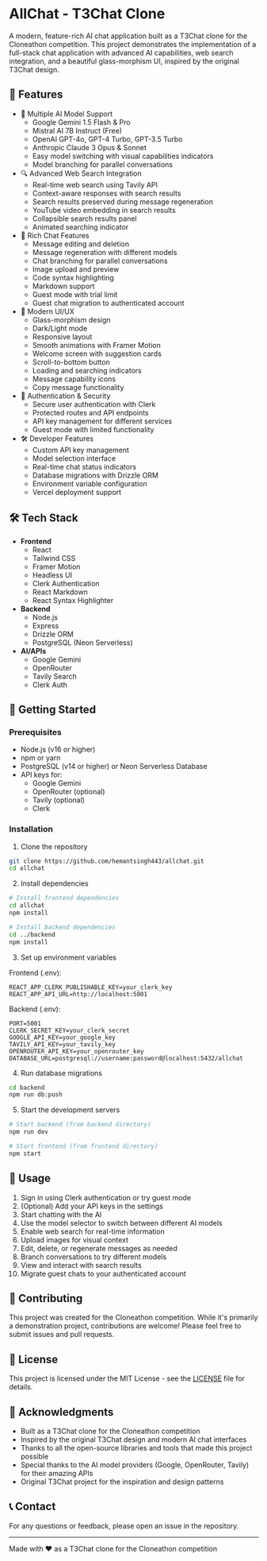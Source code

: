 # AllChat - T3Chat Clone

A modern, feature-rich AI chat application built as a T3Chat clone for the Cloneathon competition. This project demonstrates the implementation of a full-stack chat application with advanced AI capabilities, web search integration, and a beautiful glass-morphism UI, inspired by the original T3Chat design.

## 🚀 Features

- 🤖 Multiple AI Model Support
  - Google Gemini 1.5 Flash & Pro
  - Mistral AI 7B Instruct (Free)
  - OpenAI GPT-4o, GPT-4 Turbo, GPT-3.5 Turbo
  - Anthropic Claude 3 Opus & Sonnet
  - Easy model switching with visual capabilities indicators
  - Model branching for parallel conversations
- 🔍 Advanced Web Search Integration
  - Real-time web search using Tavily API
  - Context-aware responses with search results
  - Search results preserved during message regeneration
  - YouTube video embedding in search results
  - Collapsible search results panel
  - Animated searching indicator
- 💬 Rich Chat Features
  - Message editing and deletion
  - Message regeneration with different models
  - Chat branching for parallel conversations
  - Image upload and preview
  - Code syntax highlighting
  - Markdown support
  - Guest mode with trial limit
  - Guest chat migration to authenticated account
- 🎨 Modern UI/UX
  - Glass-morphism design
  - Dark/Light mode
  - Responsive layout
  - Smooth animations with Framer Motion
  - Welcome screen with suggestion cards
  - Scroll-to-bottom button
  - Loading and searching indicators
  - Message capability icons
  - Copy message functionality
- 🔐 Authentication & Security
  - Secure user authentication with Clerk
  - Protected routes and API endpoints
  - API key management for different services
  - Guest mode with limited functionality
- 🛠️ Developer Features
  - Custom API key management
  - Model selection interface
  - Real-time chat status indicators
  - Database migrations with Drizzle ORM
  - Environment variable configuration
  - Vercel deployment support

## 🛠️ Tech Stack

- **Frontend**
  - React
  - Tailwind CSS
  - Framer Motion
  - Headless UI
  - Clerk Authentication
  - React Markdown
  - React Syntax Highlighter
- **Backend**
  - Node.js
  - Express
  - Drizzle ORM
  - PostgreSQL (Neon Serverless)
- **AI/APIs**
  - Google Gemini
  - OpenRouter
  - Tavily Search
  - Clerk Auth

## 🚀 Getting Started

### Prerequisites

- Node.js (v16 or higher)
- npm or yarn
- PostgreSQL (v14 or higher) or Neon Serverless Database
- API keys for:
  - Google Gemini
  - OpenRouter (optional)
  - Tavily (optional)
  - Clerk

### Installation

1. Clone the repository
```bash
git clone https://github.com/hemantsingh443/allchat.git
cd allchat
```

2. Install dependencies
```bash
# Install frontend dependencies
cd allchat
npm install

# Install backend dependencies
cd ../backend
npm install
```

3. Set up environment variables

Frontend (.env):
```env
REACT_APP_CLERK_PUBLISHABLE_KEY=your_clerk_key
REACT_APP_API_URL=http://localhost:5001
```

Backend (.env):
```env
PORT=5001
CLERK_SECRET_KEY=your_clerk_secret
GOOGLE_API_KEY=your_google_key
TAVILY_API_KEY=your_tavily_key
OPENROUTER_API_KEY=your_openrouter_key
DATABASE_URL=postgresql://username:password@localhost:5432/allchat
```

4. Run database migrations
```bash
cd backend
npm run db:push
```

5. Start the development servers

```bash
# Start backend (from backend directory)
npm run dev

# Start frontend (from frontend directory)
npm start
```

## 📝 Usage

1. Sign in using Clerk authentication or try guest mode
2. (Optional) Add your API keys in the settings
3. Start chatting with the AI
4. Use the model selector to switch between different AI models
5. Enable web search for real-time information
6. Upload images for visual context
7. Edit, delete, or regenerate messages as needed
8. Branch conversations to try different models
9. View and interact with search results
10. Migrate guest chats to your authenticated account

## 🤝 Contributing

This project was created for the Cloneathon competition. While it's primarily a demonstration project, contributions are welcome! Please feel free to submit issues and pull requests.

## 📄 License

This project is licensed under the MIT License - see the [LICENSE](LICENSE) file for details.

## 🙏 Acknowledgments

- Built as a T3Chat clone for the Cloneathon competition
- Inspired by the original T3Chat design and modern AI chat interfaces
- Thanks to all the open-source libraries and tools that made this project possible
- Special thanks to the AI model providers (Google, OpenRouter, Tavily) for their amazing APIs
- Original T3Chat project for the inspiration and design patterns

## 📞 Contact

For any questions or feedback, please open an issue in the repository.

---

Made with ❤️ as a T3Chat clone for the Cloneathon competition
